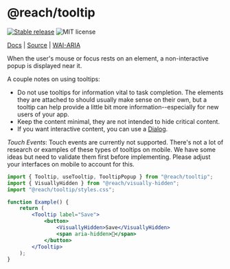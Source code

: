 # @reach/tooltip

[![Stable release](https://img.shields.io/npm/v/@reach/tooltip.svg)](https://npm.im/@reach/tooltip) ![MIT license](https://badgen.now.sh/badge/license/MIT)

[Docs](https://reach.tech/tooltip) | [Source](https://github.com/reach/reach-ui/tree/main/packages/tooltip) | [WAI-ARIA](https://www.w3.org/TR/wai-aria-practices-1.2/#tooltip)

When the user's mouse or focus rests on an element, a non-interactive popup is displayed near it.

A couple notes on using tooltips:

- Do not use tooltips for information vital to task completion. The elements they are attached to should usually make sense on their own, but a tooltip can help provide a little bit more information--especially for new users of your app.
- Keep the content minimal, they are not intended to hide critical content.
- If you want interactive content, you can use a [Dialog](/dialog).

_Touch Events_: Touch events are currently not supported. There's not a lot of research or examples of these types of tooltips on mobile. We have some ideas but need to validate them first before implementing. Please adjust your interfaces on mobile to account for this.

```jsx
import { Tooltip, useTooltip, TooltipPopup } from "@reach/tooltip";
import { VisuallyHidden } from "@reach/visually-hidden";
import "@reach/tooltip/styles.css";

function Example() {
	return (
		<Tooltip label="Save">
			<button>
				<VisuallyHidden>Save</VisuallyHidden>
				<span aria-hidden>💾</span>
			</button>
		</Tooltip>
	);
}
```
